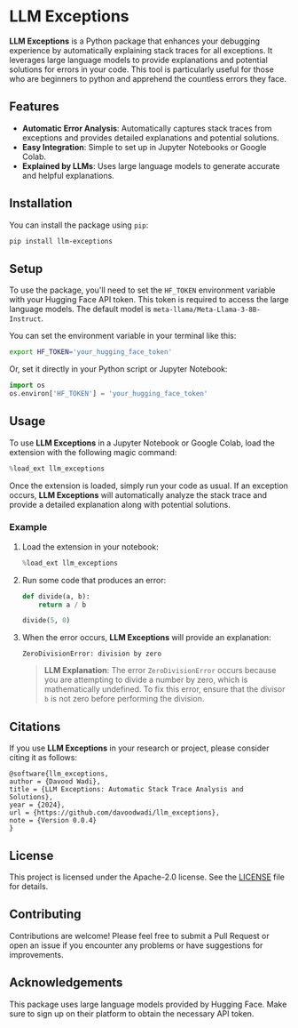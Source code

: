 # LLM Exceptions

**LLM Exceptions** is a Python package that enhances your debugging experience by automatically explaining stack traces for all exceptions. It leverages large language models to provide explanations and potential solutions for errors in your code. This tool is particularly useful for those who are beginners to python and apprehend the countless errors they face.

## Features

- **Automatic Error Analysis**: Automatically captures stack traces from exceptions and provides detailed explanations and potential solutions.
- **Easy Integration**: Simple to set up in Jupyter Notebooks or Google Colab.
- **Explained by LLMs**: Uses large language models to generate accurate and helpful explanations.

## Installation

You can install the package using `pip`:

```bash
pip install llm-exceptions
```

## Setup

To use the package, you'll need to set the `HF_TOKEN` environment variable with your Hugging Face API token. This token is required to access the large language models. The default model is `meta-llama/Meta-Llama-3-8B-Instruct`.

You can set the environment variable in your terminal like this:

```bash
export HF_TOKEN='your_hugging_face_token'
```

Or, set it directly in your Python script or Jupyter Notebook:

```python
import os
os.environ['HF_TOKEN'] = 'your_hugging_face_token'
```

## Usage

To use **LLM Exceptions** in a Jupyter Notebook or Google Colab, load the extension with the following magic command:

```python
%load_ext llm_exceptions
```

Once the extension is loaded, simply run your code as usual. If an exception occurs, **LLM Exceptions** will automatically analyze the stack trace and provide a detailed explanation along with potential solutions.

### Example

1. Load the extension in your notebook:

   ```python
   %load_ext llm_exceptions
   ```

2. Run some code that produces an error:

   ```python
   def divide(a, b):
       return a / b

   divide(5, 0)
   ```

3. When the error occurs, **LLM Exceptions** will provide an explanation:

   ```
   ZeroDivisionError: division by zero
   ```

   > **LLM Explanation**:
   > The error `ZeroDivisionError` occurs because you are attempting to divide a number by zero, which is mathematically undefined. To fix this error, ensure that the divisor `b` is not zero before performing the division.

## Citations

If you use **LLM Exceptions** in your research or project, please consider citing it as follows:

```
@software{llm_exceptions,
author = {Davood Wadi},
title = {LLM Exceptions: Automatic Stack Trace Analysis and Solutions},
year = {2024},
url = {https://github.com/davoodwadi/llm_exceptions},
note = {Version 0.0.4}
}
```

## License

This project is licensed under the Apache-2.0 license. See the [LICENSE](LICENSE) file for details.

## Contributing

Contributions are welcome! Please feel free to submit a Pull Request or open an issue if you encounter any problems or have suggestions for improvements.

## Acknowledgements

This package uses large language models provided by Hugging Face. Make sure to sign up on their platform to obtain the necessary API token.
